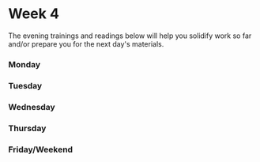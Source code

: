 # Week 4

The evening trainings and readings below will help you solidify work so far and/or prepare you for the next day's materials.

### Monday

### Tuesday

### Wednesday

### Thursday

### Friday/Weekend
